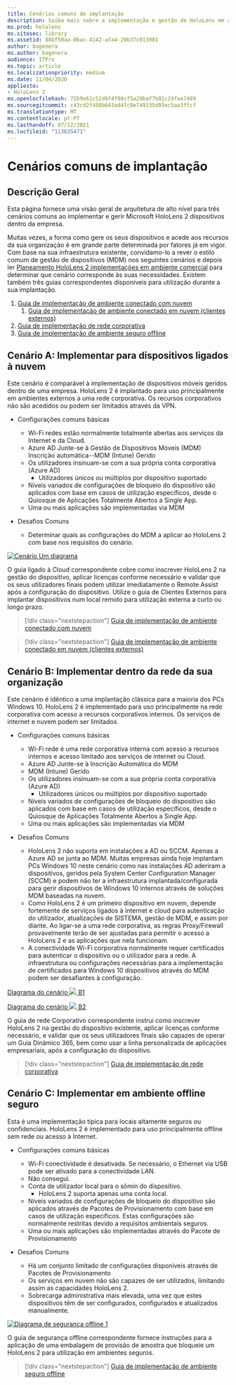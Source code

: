 ```yaml
---
title: Cenários comuns de implantação
description: Saiba mais sobre a implementação e gestão de HoloLens em ambientes empresariais, incluindo infraestruturas, Azure Ative Directory e gestão de dispositivos móveis.
ms.prod: hololens
ms.sitesec: library
ms.assetid: 88bf50aa-0bac-4142-afa4-20b37c013001
author: bogenera
ms.author: bogenera
audience: ITPro
ms.topic: article
ms.localizationpriority: medium
ms.date: 11/04/2020
appliesto:
- HoloLens 2
ms.openlocfilehash: 72b9e61c52d6f4f08cf5a29baf7b01c29fae7489
ms.sourcegitcommit: c43cd2f450b643ad4fc8e749235d03ec5aa3ffcf
ms.translationtype: MT
ms.contentlocale: pt-PT
ms.lasthandoff: 07/12/2021
ms.locfileid: "113635471"
---
```

# <a name="common-deployment-scenarios"></a>Cenários comuns de implantação

## <a name="overview"></a>Descrição Geral

Esta página fornece uma visão geral de arquitetura de alto nível para três cenários comuns ao implementar e gerir Microsoft HoloLens 2 dispositivos dentro da empresa.

Muitas vezes, a forma como gere os seus dispositivos e acede aos recursos da sua organização é em grande parte determinada por fatores já em vigor. Com base na sua infraestrutura existente, convidamo-lo a rever o estilo comum de gestão de dispositivos (MDM) nos seguintes cenários e depois ler [Planeamento HoloLens 2 implementações em ambiente comercial](hololens-core-components.md) para determinar que cenário corresponde às suas necessidades. Existem também três guias correspondentes disponíveis para utilização durante a sua implantação.


 1. [Guia de implementação de ambiente conectado com nuvem](hololens2-cloud-connected-overview.md)
     1. [Guia de implementação de ambiente conectado em nuvem (clientes externos)](hololens2-deployment-guide.md)
 1. [Guia de implementação de rede corporativa](hololens2-corp-connected-overview.md)
 1. [Guia de implementação de ambiente seguro offline](hololens-common-scenarios-offline-secure.md)

## <a name="scenario-a-deploy-to-cloud-connected-devices"></a>Cenário A: Implementar para dispositivos ligados à nuvem

Este cenário é comparável à implementação de dispositivos móveis geridos dentro de uma empresa. HoloLens 2 é implantado para uso principalmente em ambientes externos a uma rede corporativa. Os recursos corporativos não são acedidos ou podem ser limitados através da VPN. 
 * Configurações comuns básicas
   * Wi-Fi redes estão normalmente totalmente abertas aos serviços da Internet e da Cloud.
   * Azure AD Junte-se à Gestão de Dispositivos Móveis (MDM) Inscrição automática--MDM (Intune) Gerido
   * Os utilizadores insinuam-se com a sua própria conta corporativa (Azure AD)
     * Utilizadores únicos ou múltiplos por dispositivo suportado
   * Níveis variados de configurações de bloqueio do dispositivo são aplicados com base em casos de utilização específicos, desde o Quiosque de Aplicações Totalmente Abertos a Single App.
   * Uma ou mais aplicações são implementadas via MDM

* Desafios Comuns
   * Determinar quais as configurações do MDM a aplicar ao HoloLens 2 com base nos requisitos do cenário.

[![Cenário Um diagrama ](images/deployment-guides-revised-scenario-a.png)](images/deployment-guides-revised-scenario-a.png#lightbox)

O guia ligado à Cloud correspondente cobre como inscrever HoloLens 2 na gestão do dispositivo, aplicar licenças conforme necessário e validar que os seus utilizadores finais podem utilizar imediatamente o Remote Assist após a configuração do dispositivo. Utilize o guia de Clientes Externos para implantar dispositivos num local remoto para utilização externa a curto ou longo prazo.

> [!div class="nextstepaction"]
> [Guia de implementação de ambiente conectado com nuvem](hololens2-cloud-connected-overview.md)

> [!div class="nextstepaction"]
> [Guia de implementação de ambiente conectado em nuvem (clientes externos)](hololens2-deployment-guide.md)

## <a name="scenario-b-deploy-inside-your-organizations-network"></a>Cenário B: Implementar dentro da rede da sua organização

Este cenário é idêntico a uma implantação clássica para a maioria dos PCs Windows 10. HoloLens 2 é implementado para uso principalmente na rede corporativa com acesso a recursos corporativos internos. Os serviços de internet e nuvem podem ser limitados. 

 * Configurações comuns básicas
   * Wi-Fi rede é uma rede corporativa interna com acesso a recursos internos e acesso limitado aos serviços de internet ou Cloud.
   * Azure AD Junte-se à Inscrição Automática do MDM
   * MDM (Intune) Gerido
   * Os utilizadores insinuam-se com a sua própria conta corporativa (Azure AD)
     * Utilizadores únicos ou múltiplos por dispositivo suportado
   * Níveis variados de configurações de bloqueio do dispositivo são aplicados com base em casos de utilização específicos, desde o Quiosque de Aplicações Totalmente Abertos a Single App.
   * Uma ou mais aplicações são implementadas via MDM

 * Desafios Comuns
   * HoloLens 2 não suporta em instalações a AD ou SCCM. Apenas a Azure AD se junta ao MDM. Muitas empresas ainda hoje implantam PCs Windows 10 neste cenário como nas instalações AD aderiram a dispositivos, geridos pela System Center Configuration Manager (SCCM) e podem não ter a infraestrutura implantada/configurada para gerir dispositivos de Windows 10 internos através de soluções MDM baseadas na nuvem.
   * Como HoloLens 2 é um primeiro dispositivo em nuvem, depende fortemente de serviços ligados à internet e cloud para autenticação do utilizador, atualizações de SISTEMA, gestão de MDM, e assim por diante. Ao ligar-se a uma rede corporativa, as regras Proxy/Firewall provavelmente terão de ser ajustadas para permitir o acesso a HoloLens 2 e as aplicações que nela funcionam.
   * A conectividade Wi-Fi corporativa normalmente requer certificados para autenticar o dispositivo ou o utilizador para a rede. A infraestrutura ou configurações necessárias para a implementação de certificados para Windows 10 dispositivos através do MDM podem ser desafiantes à configuração.

[Diagrama do cenário ![ ](images/deployment-guides-revised-scenario-b-01-1.png) B1 ](images/deployment-guides-revised-scenario-b-01-1.png#lightbox)

[Diagrama do cenário ![ ](images/deployment-guides-revised-scenario-b-02-1.png) B2 ](images/deployment-guides-revised-scenario-b-02-1.png#lightbox)

O guia de rede Corporativo correspondente instrui como inscrever HoloLens 2 na gestão do dispositivo existente, aplicar licenças conforme necessário, e validar que os seus utilizadores finais são capazes de operar um Guia Dinâmico 365, bem como usar a linha personalizada de aplicações empresariais, após a configuração do dispositivo.

> [!div class="nextstepaction"]
> [Guia de implementação de rede corporativa](hololens2-corp-connected-overview.md)

## <a name="scenario-c-deploy-in-secure-offline-environment"></a>Cenário C: Implementar em ambiente offline seguro

Esta é uma implementação típica para locais altamente seguros ou confidenciais. HoloLens 2 é implementado para uso principalmente offline sem rede ou acesso à Internet. 
 * Configurações comuns básicas
   * Wi-Fi conectividade é desativada. Se necessário, o Ethernet via USB pode ser ativado para a conectividade LAN.
   * Não consegui.
   * Conta de utilizador local para o sômin do dispositivo.
     * HoloLens 2 suporta apenas uma conta local.
   * Níveis variados de configurações de bloqueio do dispositivo são aplicados através de Pacotes de Provisionamento com base em casos de utilização específicos. Estas configurações são normalmente restritas devido a requisitos ambientais seguros.
   * Uma ou mais aplicações são implementadas através do Pacote de Provisionamento

 * Desafios Comuns
   * Há um conjunto limitado de configurações disponíveis através de Pacotes de Provisionamento
   * Os serviços em nuvem não são capazes de ser utilizados, limitando assim as capacidades HoloLens 2.
   * Sobrecarga administrativa mais elevada, uma vez que estes dispositivos têm de ser configurados, configurados e atualizados manualmente.

[![Diagrama de segurança offline 1 ](images/deployment-guides-revised-scenario-c-01.png)](images/deployment-guides-revised-scenario-c-01.png#lightbox)

O guia de segurança offline correspondente fornece instruções para a aplicação de uma embalagem de provisão de amostra que bloqueie um HoloLens 2 para utilização em ambientes seguros.

> [!div class="nextstepaction"]
> [Guia de implementação de ambiente seguro offline](hololens-common-scenarios-offline-secure.md)


